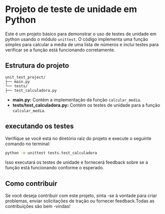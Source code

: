 # Projeto de teste de unidade em Python

Este é um projeto básico para demonstrar o uso de testes de unidade em python usando o módulo  `unittest`. O código implementa uma função simples para calcular a média de uma lista de números e inclui testes para verificar se a função está funcionando corretamente.

## Estrutura do projeto

```text
unit_test_project/
├── main.py
└── tests/
├── test_calculadora.py
```

- **main.py:** Contém a implementação da função `calcular_media`.
- **tests/test_calculadora.py:** Contém os testes de unidade para a função `calcular_media`.

## executando os testes

Verifique se você está no diretório raiz do projeto e execute o seguinte comando no terminal:

```cmd
python -m unittest tests.test_calculadora
```

Isso executará os testes de unidade e fornecerá feedback sobre se a função está funcionando conforme o esperado.

## Como contribuir

Se você deseja contribuir com este projeto, sinta -se à vontade para criar problemas, enviar solicitações de tração ou fornecer feedback.Todas as contribuições são bem -vindas!